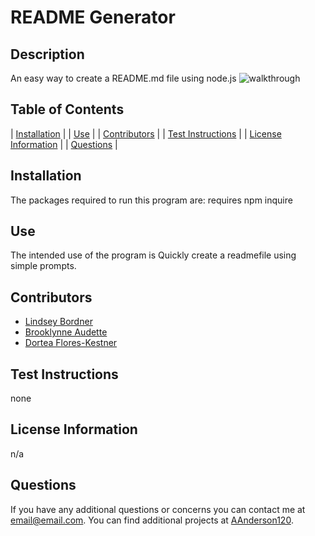 # README Generator


  ## Description
  An easy way to create a README.md file using node.js
  ![walkthrough](./assets/walkthrough.gif)

  ## Table of Contents
  
  | [Installation](#installation) |
  | [Use](#use) |
  | [Contributors](#contributors) |
  | [Test Instructions](#test-instructions) |
  | [License Information](#license-information) |
  | [Questions](#questions) |
    
  ## Installation
  The packages required to run this program are: requires npm inquire
  
  ## Use
  The intended use of the program is Quickly create a readmefile using simple prompts.
  
  ## Contributors
  - [Lindsey Bordner](https://github.com/LindseyM20)
  - [Brooklynne Audette](https://github.com/B-Audette)
  - [Dortea Flores-Kestner](https://github.com/dfkestner)
  
  ## Test Instructions
  none
  
  ## License Information
  n/a
  
  ## Questions
  If you have any additional questions or concerns you can contact me at email@email.com. You can find additional projects at [AAnderson120](https://github.com/AAnderson120). 

  